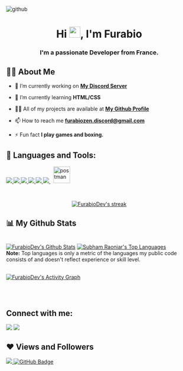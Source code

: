 ![github](https://media0.giphy.com/media/iWoT8eJhNJeXH6kEi2/giphy.gif?cid=790b76118909515187c90b1787bb411a6f1190be1f4b5398&rid=giphy.gif&ct=g)

<h1 align="center">Hi <img src="https://raw.githubusercontent.com/MartinHeinz/MartinHeinz/master/wave.gif" width="30px">, I'm Furabio</h1>
<h3 align="center">I'm a passionate Developer from France.</h3>


## 🙋‍♂️ About Me

- 🔭 I’m currently working on **[My Discord Server](https://discord.gg/B7NwaXBXjP)**

- 🌱 I’m currently learning **HTML/CSS**

- 👨‍💻 All of my projects are available at **[My Github Profile](https://github.com/FurabioDev/FurabioDev)**

- 📫 How to reach me **furabiozen.discord@gmail.com**

- ⚡ Fun fact **I play games and boxing.**

## 🚀 Languages and Tools:

<p align="left"> 
    <a href="https://www.java.com" target="_blank"> <img src="https://img.icons8.com/color/48/000000/java-coffee-cup-logo.png"/> </a>
    <a href="https://developer.mozilla.org/en-US/docs/Web/JavaScript" target="_blank"> <img src="https://img.icons8.com/color/48/000000/javascript.png"/> </a> 
    <a href="https://www.w3.org/html/" target="_blank"> <img src="https://img.icons8.com/color/48/000000/html-5.png"/> </a> 
    <a href="https://www.w3schools.com/css/" target="_blank"> <img src="https://img.icons8.com/color/48/000000/css3.png"/> </a> 
    <a href="https://www.python.org" target="_blank"> <img src="https://img.icons8.com/color/48/000000/python.png"/> </a> 
    <a style="padding-right:8px;" href="https://nodejs.org" target="_blank"> <img src="https://img.icons8.com/color/48/000000/nodejs.png"/> </a> 
    <a href="https://postman.com" target="_blank"> <img src="https://www.vectorlogo.zone/logos/getpostman/getpostman-icon.svg" alt="postman" width="45" height="45"/> </a>
</p>

<!-- [![React Badge](https://img.shields.io/badge/-React-61DBFB?style=for-the-badge&labelColor=black&logo=react&logoColor=61DBFB)](#)  [![Javascript Badge](https://img.shields.io/badge/-Javascript-F0DB4F?style=for-the-badge&labelColor=black&logo=javascript&logoColor=F0DB4F)](#) [![Typescript Badge](https://img.shields.io/badge/-Typescript-007acc?style=for-the-badge&labelColor=black&logo=typescript&logoColor=007acc)](#) [![Nodejs Badge](https://img.shields.io/badge/-Nodejs-3C873A?style=for-the-badge&labelColor=black&logo=node.js&logoColor=3C873A)](#) [![GraphQL Badge](https://img.shields.io/badge/-GraphQl-e535ab?style=for-the-badge&labelColor=black&logo=node.js&logoColor=e535ab)](#) -->
<br/>

<p align="center">
    <a href="https://github.com/FurabioDev/github-readme-streak-stats">
        <img title="🔥 Get streak stats for your profile at git.io/streak-stats" alt="FurabioDev's streak" src="https://github-readme-streak-stats.herokuapp.com/?user=FurabioDev&theme=black-ice&hide_border=true&stroke=0000&background=060A0CD0"/>
    </a>
</p>

## 📊 My Github Stats

  <br/>
    <a href="https://github.com/FurabioZen/github-readme-stats"><img alt="FurabioDev's Github Stats" src="https://github-readme-stats.vercel.app/api?username=FurabioDev&show_icons=true&count_private=true&theme=react&hide_border=true&bg_color=0D1117" /></a>
  <a href="https://github.com/FurabioDev/github-readme-stats"><img alt="Subham Raoniar's Top Languages" src="https://github-readme-stats.vercel.app/api/top-langs/?username=FurabioDev&langs_count=8&count_private=true&layout=compact&theme=react&hide_border=true&bg_color=0D1117" /></a>
  <br/>
  <b>Note:</b> Top languages is only a metric of the languages my public code consists of and doesn't reflect experience or skill level.


<br/>
<br/>

<a href="https://github.com/FurabioDev/github-readme-activity-graph"><img alt="FurabioDev's Activity Graph" src="https://activity-graph.herokuapp.com/graph?username=FurabioDev&bg_color=0D1117&color=5BCDEC&line=5BCDEC&point=FFFFFF&hide_border=true" /></a>

<br/>
<br/>

## Connect with me:
<p align="left">

<a href = "https://www.instagram.com/furabixdev/"><img src="https://img.icons8.com/fluent/48/000000/instagram-new.png"/></a>
<a href = "https://www.youtube.com/channel/UCFO7GVSFCjzFuzOygwPd1VQ"><img src="https://img.icons8.com/color/48/000000/youtube-play.png"/></a>

</p>

## ❤ Views and Followers
<a href="https://github.com/FurabioDev/github-profile-views-counter">
    <img src="https://komarev.com/ghpvc/?username=FurabioDev">
</a>
<a href="https://github.com/FurabioDev?tab=followers"><img src="https://img.shields.io/github/followers/FurabioDev?label=Followers&style=social" alt="GitHub Badge"></a>
